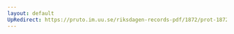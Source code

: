 ```yaml
---
layout: default
UpRedirect: https://pruto.im.uu.se/riksdagen-records-pdf/1872/prot-1872--ak--214/prot-1872--ak--214_002.pdf
---
```

